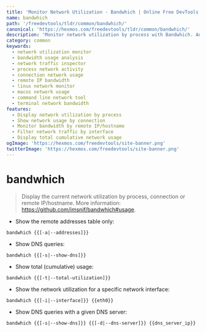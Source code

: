 ```yaml
---
title: 'Monitor Network Utilization - Bandwhich | Online Free DevTools by Hexmos'
name: bandwhich
path: '/freedevtools/tldr/common/bandwhich/'
canonical: 'https://hexmos.com/freedevtools/tldr/common/bandwhich/'
description: 'Monitor network utilization by process with Bandwhich. Analyze bandwidth usage and identify network intensive applications with ease. Free online tool, no registration required.'
category: common
keywords:
  - network utilization monitor
  - bandwidth usage analysis
  - network traffic inspector
  - process network activity
  - connection network usage
  - remote IP bandwidth
  - linux network monitor
  - macos network usage
  - command line network tool
  - terminal network bandwidth
features:
  - Display network utilization by process
  - Show network usage by connection
  - Monitor bandwidth by remote IP/hostname
  - Filter network traffic by interface
  - Display total cumulative network usage
ogImage: 'https://hexmos.com/freedevtools/site-banner.png'
twitterImage: 'https://hexmos.com/freedevtools/site-banner.png'
---
```


# bandwhich

> Display the current network utilization by process, connection or remote IP/hostname.
> More information: <https://github.com/imsnif/bandwhich#usage>.

- Show the remote addresses table only:

`bandwhich {{[-a|--addresses]}}`

- Show DNS queries:

`bandwhich {{[-s|--show-dns]}}`

- Show total (cumulative) usage:

`bandwhich {{[-t|--total-utilization]}}`

- Show the network utilization for a specific network interface:

`bandwhich {{[-i|--interface]}} {{eth0}}`

- Show DNS queries with a given DNS server:

`bandwhich {{[-s|--show-dns]}} {{[-d|--dns-server]}} {{dns_server_ip}}`
